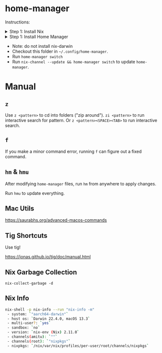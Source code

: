 # home-manager

Instructions:

<details>
    <summary>Step 1: Install Nix</summary>

```sh
sh <(curl -L https://nixos.org/nix/install)
```

Select all defaults.

----

</details>


<details>
    <summary>Step 1: Install Home Manager</summary>

```sh
nix run home-manager/master -- init --switch
```

This will create your `~/.config/home-manager`, you can delete it and checkout
the content of this repo.

----

</details>

- Note: do not install nix-darwin
- Checkout this folder in `~/.config/home-manager`.
- Run `home-manager switch`
- Run `nix-channel --update && home-manager switch` to update `home-manager`.


# Manual

## `z`

Use `z <pattern>` to cd into folders ("zip around"). `zi <pattern>` to run
interactive search for pattern. Or `z <pattern><SPACE><TAB>` to run interactive
search.

## `f`

If you make a minor command error, running `f` can figure out a fixed command.

## `hm` & `hmu`

After modifying `home-manager` files, run `hm` from anywhere to apply changes.

Run `hmu` to update everything.

## Mac Utils

https://saurabhs.org/advanced-macos-commands

## Tig Shortcuts

Use tig!

https://jonas.github.io/tig/doc/manual.html

## Nix Garbage Collection

`nix-collect-garbage -d`

## Nix Info

```sh
nix-shell -p nix-info --run "nix-info -m"
 - system: `"aarch64-darwin"`
 - host os: `Darwin 22.4.0, macOS 13.3`
 - multi-user?: `yes`
 - sandbox: `no`
 - version: `nix-env (Nix) 2.11.0`
 - channels(amitu): `""`
 - channels(root): `"nixpkgs"`
 - nixpkgs: `/nix/var/nix/profiles/per-user/root/channels/nixpkgs`
```
